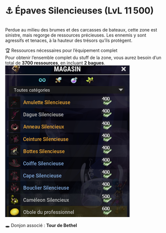 # ⚓ Épaves Silencieuses (LvL 11 500)

\
Perdue au milieu des brumes et des carcasses de bateaux, cette zone est sinistre, mais regorge de ressources précieuses. Les ennemis y sont agressifs et tenaces, à la hauteur des trésors qu’ils protègent.

🏆 Ressources nécessaires pour l’équipement complet\
Pour obtenir l’ensemble complet du stuff de la zone, vous aurez besoin d’un total de **3700 ressources**, en incluant **2 bagues**.\
![](../../.gitbook/assets/{8560393C-CFDC-4F29-8913-C3BA06971AE0}.png)

🕳️ Donjon associé : **Tour de Bethel**
